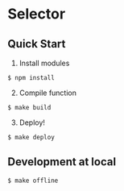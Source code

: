 # Selector

## Quick Start

1. Install modules

```
$ npm install
```

2. Compile function

```
$ make build
```

3. Deploy!

```
$ make deploy
```

## Development at local

```
$ make offline
```
